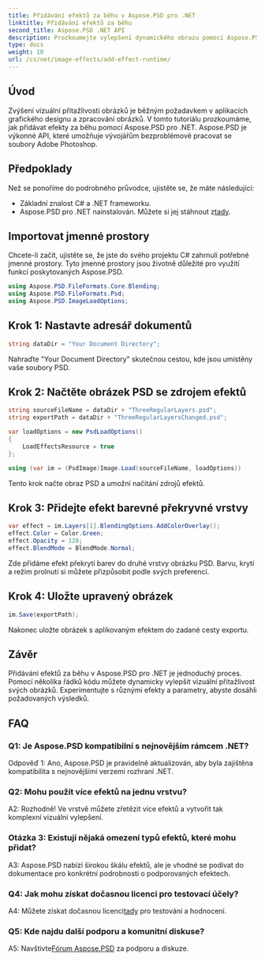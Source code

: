 ```yaml
---
title: Přidávání efektů za běhu v Aspose.PSD pro .NET
linktitle: Přidávání efektů za běhu
second_title: Aspose.PSD .NET API
description: Prozkoumejte vylepšení dynamického obrazu pomocí Aspose.PSD pro .NET. Snadno přidávejte efekty za běhu.
type: docs
weight: 10
url: /cs/net/image-effects/add-effect-runtime/
---
```

## Úvod

Zvýšení vizuální přitažlivosti obrázků je běžným požadavkem v aplikacích grafického designu a zpracování obrázků. V tomto tutoriálu prozkoumáme, jak přidávat efekty za běhu pomocí Aspose.PSD pro .NET. Aspose.PSD je výkonné API, které umožňuje vývojářům bezproblémově pracovat se soubory Adobe Photoshop. 

## Předpoklady

Než se ponoříme do podrobného průvodce, ujistěte se, že máte následující:

- Základní znalost C# a .NET frameworku.
-  Aspose.PSD pro .NET nainstalován. Můžete si jej stáhnout z[tady](https://releases.aspose.com/psd/net/).

## Importovat jmenné prostory

Chcete-li začít, ujistěte se, že jste do svého projektu C# zahrnuli potřebné jmenné prostory. Tyto jmenné prostory jsou životně důležité pro využití funkcí poskytovaných Aspose.PSD.

```csharp
using Aspose.PSD.FileFormats.Core.Blending;
using Aspose.PSD.FileFormats.Psd;
using Aspose.PSD.ImageLoadOptions;
```

## Krok 1: Nastavte adresář dokumentů

```csharp
string dataDir = "Your Document Directory";
```

Nahraďte "Your Document Directory" skutečnou cestou, kde jsou umístěny vaše soubory PSD.

## Krok 2: Načtěte obrázek PSD se zdrojem efektů

```csharp
string sourceFileName = dataDir + "ThreeRegularLayers.psd";
string exportPath = dataDir + "ThreeRegularLayersChanged.psd";

var loadOptions = new PsdLoadOptions()
{
    LoadEffectsResource = true
};

using (var im = (PsdImage)Image.Load(sourceFileName, loadOptions))
```

Tento krok načte obraz PSD a umožní načítání zdrojů efektů.

## Krok 3: Přidejte efekt barevné překryvné vrstvy

```csharp
var effect = im.Layers[1].BlendingOptions.AddColorOverlay();
effect.Color = Color.Green;
effect.Opacity = 128;
effect.BlendMode = BlendMode.Normal;
```

Zde přidáme efekt překrytí barev do druhé vrstvy obrázku PSD. Barvu, krytí a režim prolnutí si můžete přizpůsobit podle svých preferencí.

## Krok 4: Uložte upravený obrázek

```csharp
im.Save(exportPath);
```

Nakonec uložte obrázek s aplikovaným efektem do zadané cesty exportu.

## Závěr

Přidávání efektů za běhu v Aspose.PSD pro .NET je jednoduchý proces. Pomocí několika řádků kódu můžete dynamicky vylepšit vizuální přitažlivost svých obrázků. Experimentujte s různými efekty a parametry, abyste dosáhli požadovaných výsledků.

## FAQ

### Q1: Je Aspose.PSD kompatibilní s nejnovějším rámcem .NET?

Odpověď 1: Ano, Aspose.PSD je pravidelně aktualizován, aby byla zajištěna kompatibilita s nejnovějšími verzemi rozhraní .NET.

### Q2: Mohu použít více efektů na jednu vrstvu?

A2: Rozhodně! Ve vrstvě můžete zřetězit více efektů a vytvořit tak komplexní vizuální vylepšení.

### Otázka 3: Existují nějaká omezení typů efektů, které mohu přidat?

A3: Aspose.PSD nabízí širokou škálu efektů, ale je vhodné se podívat do dokumentace pro konkrétní podrobnosti o podporovaných efektech.

### Q4: Jak mohu získat dočasnou licenci pro testovací účely?

 A4: Můžete získat dočasnou licenci[tady](https://purchase.aspose.com/temporary-license/) pro testování a hodnocení.

### Q5: Kde najdu další podporu a komunitní diskuse?

 A5: Navštivte[Fórum Aspose.PSD](https://forum.aspose.com/c/psd/34) za podporu a diskuze.